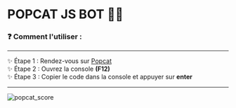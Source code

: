 # POPCAT JS BOT 🐱‍👤
### ❓ Comment l'utiliser :
---

✨ Étape 1 : Rendez-vous sur [Popcat]
<br>
✨ Étape 2 : Ouvrez la console **(F12)**
<br>
✨ Étape 3 : Copier le code dans la console et appuyer sur **enter**
<br>

---
<img align="left" alt="popcat_score" src="https://i.imgur.com/Z4AM9ou.png" />

[Popcat]: https://popcat.click/
